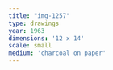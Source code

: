 ```yaml
---
title: "img-1257"
type: drawings
year: 1963
dimensions: '12 x 14'
scale: small
medium: 'charcoal on paper'
---
```

